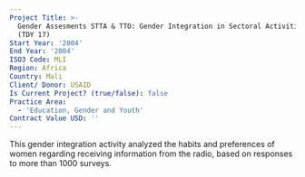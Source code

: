 ```yaml
---
Project Title: >-
  Gender Assesments STTA & TTO: Gender Integration in Sectoral Activities: Mali
  (TDY 17)
Start Year: '2004'
End Year: '2004'
ISO3 Code: MLI
Region: Africa
Country: Mali
Client/ Donor: USAID
Is Current Project? (true/false): false
Practice Area:
  - 'Education, Gender and Youth'
Contract Value USD: ''
---
```

This gender integration activity analyzed the habits and preferences of women regarding receiving information from the radio, based on responses to more than 1000 surveys.